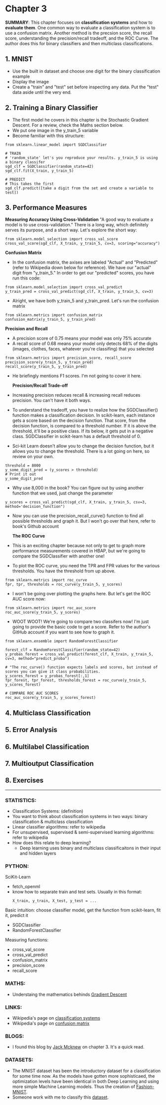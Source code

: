 # Chapter 3

**SUMMARY**: This chapter focuses on **classification systems** and how to **evaluate them**. One common way to evaluate a classification system is to use a confusion matrix. Another method is the precsion score, the recall score, understanding the precision/recall tradeoff, and the ROC Curve. The author does this for binary classifiers and then multiclass classifications.

## **1. MNIST**
- Use the built in dataset and choose one digit for the binary classification example
- Display the image
- Create a "train" and "test" set before inspecting any data. Put the "test" data aside until the very end.

## **2. Training a Binary Classifier**
- The first model he covers in this chapter is the Stochastic Gradient Descent. For a review, check the Maths section below.
- We put one image in the y_train_5 variable
- Become familiar with this structure:
```
from sklearn.linear_model import SGDClassifier

# TRAIN
# 'random_state' let's you reproduce your results. y_train_5 is using a binary classifer
sgd_clf = SGDClassifier(random_state=42)
sgd_clf.fit(X_train, y_train_5)

# PREDICT
# This takes the first 
sgd_clf.predict([take a digit from the set and create a variable to test])
```
## **3. Performance Measures**
  **Measuring Accuracy Using Cross-Validation**
"A good way to evaluate a model is to use cross-validation." There is a long way, which definitely serves its purpose, and a short way.
Let's explore the short way:
```
from sklearn.model_selection import cross_val_score
cross_val_score(sgd_clf, X_train, y_train_5, cv=3, scoring="accuracy")
```
  **Confusion Matrix**
- In the confusion matrix, the axises are labeled "Actual" and "Predicted"(refer to Wikipedia down below for reference). We have our "actual" digit from "y_train_5." In order to get our "predicted" scores, you have run this code:
```
from sklearn.model_selection import cross_val_predict
y_train_pred = cross_val_predict(sgd_clf, X_train, y_train_5, cv=3)
```
- Alright, we have both y_train_5 and y_train_pred. Let's run the confusion matrix
```
from sklearn.metrics import confusion_matrix
confusion_matrix(y_train_5, y_train_pred)
```
  **Precision and Recall**
- A precision score of 0.75 means your model was only 75% accurate
- A recall score of 0.68 means your model only detects 68% of the digits (images, clothes, faces, whatever you're classifing) that you selected
```
from sklearn.metrics import precision_score, recall_score
precision_score(y_train_5, y_train_pred)
recall_score(y_train_5, y_train_pred)
```
- He briefingly mentions F1 scores. I'm not going to cover it here. 

  **Precision/Recall Trade-off**
- Increasing precision reduces recall & increasing recall reduces precision. You can't have it both ways.
- To understand the tradeoff, you have to realize how the SGDClassifier() function makes a classification decision. In scikit-learn, each instance gets a score based on the decision function. That score, from the decision function, is compared to a threshold number. If it is above the threshold, it'll be a positive class. If its below, it gets put in a negative class. SGDClassifier in scikit-learn has a default threshold of 0.
- Sci-kit Learn doesn't allow you to change the decision function, but it allows you to change the threshold. There is a lot going on here, so review on your own. 
```
threshold = 8000
y_some_digit_pred = (y_scores > threshold)
# Print it out
y_some_digit_pred
```
- Why use 8,000 in the book? You can figure out by using another function that we used, just change the parameter
```
y_scores = cross_val_predict(sgd_clf, X_train, y_train_5, csv=3, method='decision_function")
```
- Now you can use the precision_recall_curve() function to find all possible thresholds and graph it. But I won't go over that here, refer to book's Github account

  **The ROC Curve**
- This is an exciting chapter because not only to get to graph more performance measurements covered in HBAP, but we're going to compare the SGDClassifier with another one!
- To plot the ROC curve, you need the TPR and FPR values for the various thresholds. You have the threshold from up above. 
```
from sklearn.metrics import roc_curve
fpr, tpr, thresholds = roc_curve(y_train_5, y_scores)
```
- I won't be going over plotting the graphs here. But let's get the ROC AUC score now:
```
from sklearn.metrics import roc_auc_score
roc_auc_score(y_train_5, y_scores)
```
- WOOT WOOT! We're going to compare two classifers now! I'm just going to provide the basic code to get a score. Refer to the author's GitHub account if you want to see how to graph it. 
```
from sklearn.ensemble import RandomForestClassifier

forest_clf = RandomForestClassifier(random_state=42)
y_probas_forest = cross_val_predict(forest_clf, X_train, y_train_5, cv=3, method="predict_proba")

# "The roc_curve() function expects labels and scores, but instead of scores you can give it class probabilities.
y_scores_forest = y_probas_forest[:,1]
fpr_forest, tpr_forest, thresholds_forest = roc_curve(y_train_5, y_scores_forest)

# COMPARE ROC AUC SCORES
roc_auc_score(y_train_5, y_scores_forest)
```

## **4. Multiclass Classification**

## **5. Error Analysis**

## **6. Multilabel Classification**

## **7. Multioutput Classification**

## **8. Exercises**

___

### **STATISTICS**: 
- Classification Systems: (definition)
- You want to think about classification systems in two ways: binary classification & multiclass classification
- Linear classifier algorithms: refer to wikipedia
- For unsupervised, supervised & semi-supervised learning algorithms: refer to wikipedia
- How does this relate to deep learning? 
  - Deep learning uses binary and multiclass classificaitons in their input and hidden layers

### **PYTHON**: 
SciKit-Learn
- fetch_openml
- know how to separate train and test sets. Usually in this format:
  ```
  X_train, y_train, X_test, y_test = ...
  ```
Basic intuition: choose classifier model, get the function from scikit-learn, fit it, predict it
- SGDClassifier
- RandomForestClassifier

Measuring functions:
- cross_val_score
- cross_val_predict
- confusion_matrix
- precision_score
- recall_score


### **MATHS**:
- Understaing the mathematics behinds [Gradient Descent](https://towardsdatascience.com/understanding-the-mathematics-behind-gradient-descent-dde5dc9be06e)


### **LINKS**:
- Wikipedia's page on [classification systems](https://en.wikipedia.org/wiki/Statistical_classification)
- Wikipedia's page on [confusion matrix](https://en.wikipedia.org/wiki/Confusion_matrix)

### **BLOGS**:
- I found this blog by [Jack Mcknew](https://jmckew.com/2019/10/18/hands-on-machine-learning-chapter-3/) on chapter 3. It's a quick read. 

### **DATASETS**:
- The MNIST dataset has been the introductory dataset for a classification for some time now. As the models have gotten more
sophisticaed, the optimization levels have been identical in both Deep Learning and using more simple Machine Learning models.
Thus the creation of [Fashion-MNIST](https://github.com/zalandoresearch/fashion-mnist). 
- Someone work with me to classify this [dataset](http://mmlab.ie.cuhk.edu.hk/projects/CelebA.html).

